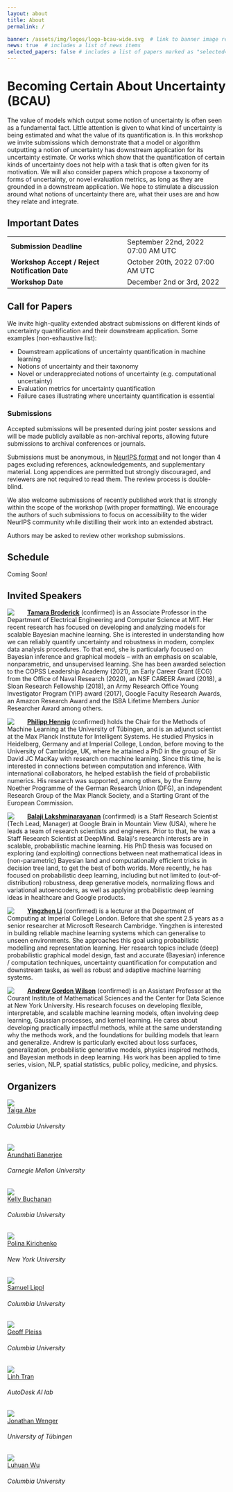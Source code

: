 ```yaml
---
layout: about
title: About
permalink: /

banner: /assets/img/logos/logo-bcau-wide.svg  # link to banner image relative to root
news: true  # includes a list of news items
selected_papers: false # includes a list of papers marked as "selected={true}"
---
```


# Becoming Certain About Uncertainty (BCAU)

The value of models which output some notion of uncertainty is often seen as a fundamental fact. Little attention is given to what kind of uncertainty is being estimated and what the value of its quantification is. In this workshop we invite submissions which demonstrate that a model or algorithm outputting a notion of uncertainty has downstream application for its uncertainty estimate. Or works which show that the quantification of certain kinds of uncertainty does not help with a task that is often given for its motivation. We will also consider papers which propose a taxonomy of forms of uncertainty, or novel evaluation metrics, as long as they are grounded in a downstream application. We hope to stimulate a discussion around what notions of uncertainty there are, what their uses are and how they relate and integrate.


## Important Dates

<div>
<table>
    <tbody>
    <tr>
        <td><b>Submission Deadline</b></td>
        <td>September 22nd, 2022 07:00 AM UTC</td>
    </tr>
    <tr>
        <td><b>Workshop Accept / Reject Notification Date</b></td>
        <td>October 20th, 2022 07:00 AM UTC</td>
    </tr>
    <tr>
        <td><b>Workshop Date</b></td>
        <td>December 2nd or 3rd, 2022</td>
    </tr>
    </tbody>
</table>
</div>

## Call for Papers

We invite high-quality extended abstract submissions on different kinds of uncertainty quantification and their downstream application. Some examples (non-exhaustive list): 

- Downstream applications of uncertainty quantification in machine learning
- Notions of uncertainty and their taxonomy
- Novel or underappreciated notions of uncertainty (e.g. computational uncertainty)
- Evaluation metrics for uncertainty quantification
- Failure cases illustrating where uncertainty quantification is essential

### Submissions

Accepted submissions will be presented during joint poster sessions and will be made publicly available as non-archival reports, allowing future submissions to archival conferences or journals. 

Submissions must be anonymous, in <span style="color:#3a92d6;font-weight:400;"><a href="https://neurips.cc/Conferences/2022/PaperInformation/StyleFiles">NeurIPS format</a></span> and not longer than 4 pages excluding references, acknowledgements, and supplementary material. Long appendices are permitted but strongly discouraged, and reviewers are not required to read them. The review process is double-blind.

We also welcome submissions of recently published work that is strongly within the scope of the workshop (with proper formatting). We encourage the authors of such submissions to focus on accessibility to the wider NeurIPS community while distilling their work into an extended abstract. 

Authors may be asked to review other workshop submissions. 

## Schedule

Coming Soon!

<!-- 
<div>
<p><b>(EST) Morning </b></p>
<ul>
    <li>06:45 : Introduction and opening remarks</li>
    <li>07:00 : Invited Talk 1 - Weinan E - Machine Learning and PDEs</li>
    <li>07:45 : Spotlight Talk 1 - NeurInt-Learning Interpolation by Neural ODEs </li>
    <li>08:00 : Spotlight Talk 2 - Neural ODE Processes: A Short Summary  </li>
    <li>08:15 : Invited Talk 2 - Neha Yadav - Deep learning methods for solving differential equations </li>
    <li>09:00 : Coffee Break</li>
    <li>09:15 : Spotlight Talk 3 - GRAND: Graph Neural Diffusion </li>
    <li>09:30 : Spotlight Talk 4 - Neural Solvers for Fast and Accurate Numerical Optimal Control </li>
    <li>09:45 : Poster Session 1 - <a href="https://eventhosts.gather.town/wR7m2n0AMEhpzwM2/neurips2021reserveSpace8">GatherTown room</a></li>
    <li>10:30 : Invited Talk 3 - Philipp Grohs - The Theory-to-Practice Gap in Deep Learning </li>
    <li>11:15 : Lunch Break                </li>
</ul>
<p><b>(EST) Afternoon </b></p>
<ul>
    <li>13:45 : Spotlight Talk 5 - Deep Reinforcement Learning for Online Control of Stochastic Partial Differential Equations </li>
    <li>14:00 : Spotlight Talk 6 - Statistical Numerical PDE : Fast Rate, Neural Scaling Law and When it’s Optimal </li>
    <li>14:15 : Coffee Break</li>
    <li>14:30 : Poster Session 2 - <a href="https://eventhosts.gather.town/wR7m2n0AMEhpzwM2/neurips2021reserveSpace8">GatherTown room</a></li>
    <li>15:15 : Invited Talk 4 - Anima Anandkumar - Neural operator: A new paradigm for learning PDEs </li>
    <li>16:00 : Spotlight Talk 7 - HyperPINN: Learning parameterized differential equations with physics-informed hypernetworks  </li>
    <li>16:15 : Spotlight Talk 8 - Learning Implicit PDE Integration with Linear Implicit Layers </li>
</ul>
<p><b>(EST) Night </b></p>
<ul>
    <li>23:00 : Panel discussion - Solving Differential Equations with Deep Learning: State of the Art and Future Directions     </li>
    <li>24:00 : Final Remarks</li>
</ul>
</div> 
-->


## Invited Speakers


<div class="row">
  <div class="col-md-12">
    <img class="speaker-pic" style="float:left;margin-right:30px;" src="{{ "/assets/img/people/tamara_broderick.jpg" | prepend:site.baseurl }}">
    <p><a href="b"><b>Tamara Broderick</b></a>
    (confirmed) is an Associate Professor in the Department of Electrical Engineering and Computer Science at MIT. Her recent research has focused on developing and analyzing models for scalable Bayesian machine learning. She is interested in understanding how we can reliably quantify uncertainty and robustness in modern, complex data analysis procedures. To that end, she is particularly focused on Bayesian inference and graphical models – with an emphasis on scalable, nonparametric, and unsupervised learning. She has been awarded selection to the COPSS Leadership Academy (2021), an Early Career Grant (ECG) from the Office of Naval Research (2020), an NSF CAREER Award (2018), a Sloan Research Fellowship (2018), an Army Research Office Young Investigator Program (YIP) award (2017), Google Faculty Research Awards, an Amazon Research Award and the ISBA Lifetime Members Junior Researcher Award among others.</p>
  </div>
</div>

<div class="row">
  <div class="col-md-12">
    <img class="speaker-pic" style="float:left;margin-right:30px;" src="{{ "/assets/img/people/philipp_hennig.jpg" | prepend:site.baseurl }}">
    <p><a href="b"><b>Philipp Hennig</b></a>
    (confirmed) holds the Chair for the Methods of Machine Learning at the University of Tübingen, and is an adjunct scientist at the Max Planck Institute for Intelligent Systems. He studied Physics in Heidelberg, Germany and at Imperial College, London, before moving to the University of Cambridge, UK, where he attained a PhD in the group of Sir David JC MacKay with research on machine learning. Since this time, he is interested in connections between computation and inference. With international collaborators, he helped establish the field of probabilistic numerics. His research was supported, among others, by the Emmy Noether Programme of the German Research Union (DFG), an independent Research Group of the Max Planck Society, and a Starting Grant of the European Commission. 
    <!-- Hennig is co-speaker of the Cyber Valley Initiative (with Michael Black and Thomas Kropf); Co-Director of the ELLIS Program on Theory, Algorithms and Computations of Modern Learning Systems (with Francis Bach and Lorenzo Rosasco), and Member of the Center of Excellence for Machine Learning in Science. He is a Co-PI of the IMPRS for Intelligent Systems and the Competence Center for Machine Learning in Tübingen. In 2019, he received the annual Award for Excellence in Teaching of the Union of CS Students. -->
    </p>
  </div>
</div>

<div class="row">
  <div class="col-md-12">
    <img class="speaker-pic" style="float:left;margin-right:30px;" src="{{ "/assets/img/people/balaji_lakshminarayanan.jpg" | prepend:site.baseurl }}">
    <p><a href="b"><b>Balaji Lakshminarayanan</b></a>
    (confirmed) is a Staff Research Scientist (Tech Lead, Manager) at Google Brain in Mountain View (USA), where he leads a team of research scientists and engineers. Prior to that, he was a Staff Research Scientist at DeepMind. Balaji's research interests are in scalable, probabilistic machine learning. His PhD thesis was focused on exploring (and exploiting) connections between neat mathematical ideas in (non-parametric) Bayesian land and computationally efficient tricks in decision tree land, to get the best of both worlds. More recently, he has focused on probabilistic deep learning, including but not limited to (out-of-distribution) robustness, deep generative models, normalizing flows and variational autoencoders, as well as applying probabilistic deep learning ideas in healthcare and Google products.
    </p>
  </div>
</div>

<div class="row">
  <div class="col-md-12">
    <img class="speaker-pic" style="float:left;margin-right:30px;" src="{{ "/assets/img/people/yingzhen_li.jpg" | prepend:site.baseurl }}">
    <p><a href="b"><b>Yingzhen Li</b></a>
    (confirmed) is a lecturer at the Department of Computing at Imperial College London. Before that she spent 2.5 years as a senior researcher at Microsoft Research Cambridge. Yingzhen is interested in building reliable machine learning systems which can generalise to unseen environments. She approaches this goal using probabilistic modelling and representation learning. Her research topics include (deep) probabilistic graphical model design, fast and accurate (Bayesian) inference / computation techniques, uncertainty quantification for computation and downstream tasks, as well as robust and adaptive machine learning systems.
    </p>
  </div>
</div>

<div class="row">
  <div class="col-md-12">
    <img class="speaker-pic" style="float:left;margin-right:30px;" src="{{ "/assets/img/people/andrew_gordon_wilson.jpg" | prepend:site.baseurl }}">
    <p><a href="b"><b>Andrew Gordon Wilson</b></a>
    (confirmed) is an Assistant Professor at the Courant Institute of Mathematical Sciences and the Center for Data Science at New York University. His research focuses on developing flexible, interpretable, and scalable machine learning models, often involving deep learning, Gaussian processes, and kernel learning. He cares about developing practically impactful methods, while at the same understanding why the methods work, and the foundations for building models that learn and generalize. Andrew is particularly excited about loss surfaces, generalization, probabilistic generative models, physics inspired methods, and Bayesian methods in deep learning. His work has been applied to time series, vision, NLP, spatial statistics, public policy, medicine, and physics.
    </p>
  </div>
</div>


## Organizers

<div class="organizers">

   <div class="col-xs-3">
    <a href="https://scholar.google.com/citations?user=zQsc0mcAAAAJ&hl=en">
      <img class="people-pic" src="{{ "/assets/img/people/taiga_abe.jpg" | prepend:site.baseurl }}">
    </a>
    <div class="people-name">
      <a href="https://scholar.google.com/citations?user=zQsc0mcAAAAJ&hl=en">Taiga Abe</a>
      <h6>Columbia University</h6>
    </div>
  </div>

 <div class="col-xs-3">
    <a href="https://banerjee-arundhati.github.io/">
      <img class="people-pic" src="{{ "/assets/img/people/arundhati_banerjee.png" | prepend:site.baseurl }}">
    </a>
    <div class="people-name">
      <a href="https://banerjee-arundhati.github.io/">Arundhati Banerjee</a>
      <h6>Carnegie Mellon University</h6>
    </div>
  </div>

 <div class="col-xs-3">
    <a href="https://www.ekbuchanan.com/">
      <img class="people-pic" src="{{ "/assets/img/people/kelly_buchanan.png" | prepend:site.baseurl }}">
    </a>
    <div class="people-name">
      <a href="https://www.ekbuchanan.com/">Kelly Buchanan</a>
      <h6>Columbia University</h6>
    </div>
  </div>

 <div class="col-xs-3">
    <a href="https://polkirichenko.github.io/">
      <img class="people-pic" src="{{ "/assets/img/people/polina_kirichenko.jpg" | prepend:site.baseurl }}">
    </a>
    <div class="people-name">
      <a href="https://polkirichenko.github.io/">Polina Kirichenko</a>
      <h6>New York University</h6>
    </div>
  </div>

 <div class="col-xs-3">
    <a href="https://sflippl.github.io/">
      <img class="people-pic" src="{{ "/assets/img/people/samuel_lippl.jpg" | prepend:site.baseurl }}">
    </a>
    <div class="people-name">
      <a href="https://sflippl.github.io/">Samuel Lippl</a>
      <h6>Columbia University</h6>
    </div>
  </div>

 <div class="col-xs-3">
    <a href="https://geoffpleiss.com/">
      <img class="people-pic" src="{{ "/assets/img/people/geoff_pleiss.jpg" | prepend:site.baseurl }}">
    </a>
    <div class="people-name">
      <a href="https://geoffpleiss.com/">Geoff Pleiss</a>
      <h6>Columbia University</h6>
    </div>
  </div>

 <div class="col-xs-3">
    <a href="https://www.linht.com/">
      <img class="people-pic" src="{{ "/assets/img/people/linh_tran.png" | prepend:site.baseurl }}">
    </a>
    <div class="people-name">
      <a href="https://www.linht.com/">Linh Tran</a>
      <h6>AutoDesk AI lab</h6>
    </div>
  </div>

   <div class="col-xs-3">
    <a href="https://jonathanwenger.netlify.app/">
      <img class="people-pic" src="{{ "/assets/img/people/jonathan_wenger.jpg" | prepend:site.baseurl }}">
    </a>
    <div class="people-name">
      <a href="https://jonathanwenger.netlify.app/">Jonathan Wenger</a>
      <h6>University of Tübingen</h6>
    </div>
  </div>

   <div class="col-xs-3">
    <a href="https://luhuanwu.github.io/">
      <img class="people-pic" src="{{ "/assets/img/people/luhuan_wu.jpg" | prepend:site.baseurl }}">
    </a>
    <div class="people-name">
      <a href="https://luhuanwu.github.io/">Luhuan Wu</a>
      <h6>Columbia University</h6>
    </div>
  </div>

</div>